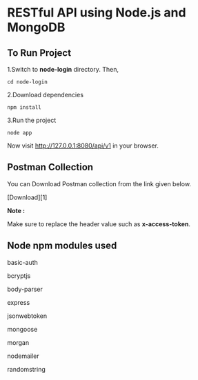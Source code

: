 
# RESTful API using Node.js and MongoDB

To Run Project
--------
1.Switch to __node-login__ directory. Then,
```
cd node-login
```
2.Download dependencies
```
npm install
```
3.Run the project
```
node app
```
Now visit http://127.0.0.1:8080/api/v1 in your browser.

Postman Collection
--------
You can Download Postman collection from the link given below.

[Download][1]

__Note :__

Make sure to replace the header value such as __x-access-token__.


Node npm modules used
--------

basic-auth

bcryptjs

body-parser

express

jsonwebtoken

mongoose

morgan

nodemailer

randomstring
